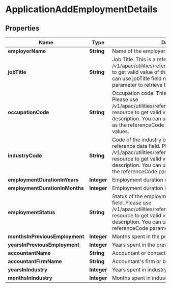 # ApplicationAddEmploymentDetails

## Properties
Name | Type | Description | Notes
------------ | ------------- | ------------- | -------------
**employerName** | **String** | Name of the employer. |  [optional]
**jobTitle** | **String** | Job Title. This is a reference data field. Please use /v1/apac/utilities/referenceData/{jobTitle} resource to get valid value of this field with description. You can use jobTitle field name as the referenceCode parameter to retrieve the values. |  [optional]
**occupationCode** | **String** | Occupation code. This is a reference data field. Please use /v1/apac/utilities/referenceData/{occupationCode} resource to get valid value of this field with description. You can use occupationCode field name as the referenceCode parameter to retrieve the values. |  [optional]
**industryCode** | **String** | Code of the industry of employment. This is a reference data field. Please use /v1/apac/utilities/referenceData/{industryCode} resource to get valid value of this field with description. You can use industryCode field name as the referenceCode parameter to retrieve the values. |  [optional]
**employmentDurationInYears** | **Integer** | Employment duration in years |  [optional]
**employmentDurationInMonths** | **Integer** | Employment duration in months |  [optional]
**employmentStatus** | **String** | Status of the employment.This is a reference data field. Please use /v1/apac/utilities/referenceData/{employmentStatus} resource to get valid value of this field with description. You can use the field name as the referenceCode parameter to retrieve the values. |  [optional]
**monthsInPreviousEmployment** | **Integer** | Months spent in the previouse employment |  [optional]
**yearsInPreviousEmployment** | **Integer** | Years spent in the previouse employment |  [optional]
**accountantName** | **String** | Accountant or contact&#x27;s name |  [optional]
**accountantFirmName** | **String** | Accountant&#x27;s firm or business name |  [optional]
**yearsInIndustry** | **Integer** | Years spent in industry |  [optional]
**monthsInIndustry** | **Integer** | Months spent in industry |  [optional]
